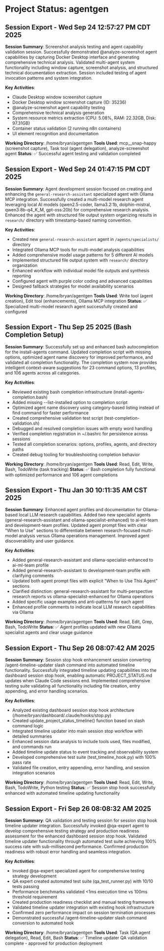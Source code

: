 # Project Status: agentgen

## Session Export - Wed Sep 24 12:57:27 PM CDT 2025
**Session Summary**: Screenshot analysis testing and agent capability validation session. Successfully demonstrated @analyze-screenshot agent capabilities by capturing Docker Desktop interface and generating comprehensive technical analysis. Validated multi-agent system functionality including window capture, screenshot analysis, and structured technical documentation extraction. Session included testing of agent invocation patterns and system integration.

**Key Activities**:
- Claude Desktop window screenshot capture
- Docker Desktop window screenshot capture (ID: 35236)
- @analyze-screenshot agent capability testing
- Comprehensive technical analysis generation
- System resource metrics extraction (CPU: 5.08%, RAM: 22.32GB, Disk: 97.31GB)
- Container status validation (2 running n8n containers)
- UI element recognition and documentation

**Working Directory**: /home/bryan/agentgen
**Tools Used**: mcp__snap-happy (screenshot capture), Task tool (agent delegation), analyze-screenshot agent
**Status**: ✅ Successful agent testing and validation completed

## Session Export - Wed Sep 24 01:47:15 PM CDT 2025
**Session Summary**: Agent development session focused on creating and enhancing the `general-research-assistant` specialized agent with Ollama MCP integration. Successfully created a multi-model research agent leveraging local AI models (qwen2.5-coder, llama3.2:1b, dolphin-mistral, qwen3:8b-q4_K_M, gpt-oss:20b) for comprehensive research analysis. Enhanced the agent with structured file output system organizing results in `research/` directory with timestamp-based naming convention.

**Key Activities**:
- Created new `general-research-assistant` agent in `/agents/specialists/` directory
- Integrated Ollama MCP tools for multi-model analysis capabilities
- Added comprehensive model usage patterns for 5 different AI models
- Implemented structured file output system with `research/` directory organization
- Enhanced workflow with individual model file outputs and synthesis reporting
- Configured agent with purple color coding and advanced capabilities
- Designed fallback strategies for model availability scenarios

**Working Directory**: /home/bryan/agentgen
**Tools Used**: Write tool (agent creation), Edit tool (enhancements), Ollama MCP integration
**Status**: ✅ Specialized multi-model research agent successfully created and configured

## Session Export - Thu Sep 25 2025 (Bash Completion Setup)
**Session Summary**: Successfully set up and enhanced bash autocompletion for the install-agents command. Updated completion script with missing options, optimized agent name discovery for improved performance, and validated all completion functionality. The completion system now provides intelligent context-aware suggestions for 23 command options, 13 profiles, and 106 agents across all categories.

**Key Activities**:
- Reviewed existing bash completion infrastructure (install-agents-completion.bash)
- Added missing --list-installed option to completion script
- Optimized agent name discovery using category-based listing instead of find command for faster performance
- Created comprehensive validation test script (test-completion-validation.sh)
- Debugged and resolved completion issues with empty word handling
- Verified completion registration in ~/.bashrc for persistence across sessions
- Tested all completion scenarios: options, profiles, agents, and directory paths
- Created debug tooling for troubleshooting completion behavior

**Working Directory**: /home/bryan/agentgen
**Tools Used**: Read, Edit, Write, Bash, TodoWrite (task tracking)
**Status**: ✅ Bash completion fully functional with optimized performance and 106 agent completions

## Session Export - Thu Jan 30 10:11:35 AM CST 2025
**Session Summary**: Enhanced agent profiles and documentation for Ollama-based local LLM research capabilities. Added two new specialist agents (general-research-assistant and ollama-specialist-enhanced) to ai-ml-team and development-team profiles. Updated agent prompt files with clear "When to Use" sections to differentiate between research-focused multi-model analysis versus Ollama operations management. Improved agent discoverability and user guidance.

**Key Activities**:
- Added general-research-assistant and ollama-specialist-enhanced to ai-ml-team profile
- Added general-research-assistant to development-team profile with clarifying comments
- Updated both agent prompt files with explicit "When to Use This Agent" sections
- Clarified distinction: general-research-assistant for multi-perspective research reports vs ollama-specialist-enhanced for Ollama operations
- Added specific usage examples and anti-patterns for each agent
- Enhanced profile comments to indicate local LLM research capabilities via Ollama

**Working Directory**: /home/bryan/agentgen
**Tools Used**: Read, Edit, Grep, Bash, TodoWrite
**Status**: ✅ Agent profiles updated with new Ollama specialist agents and clear usage guidance

## Session Export - Thu Sep 26 08:07:42 AM  2025
**Session Summary**: Session stop hook enhancement session converting /agent-timeline-updater slash command into automated timeline functionality. Successfully integrated timeline updating capabilities into the dashboard session stop hook, enabling automatic PROJECT_STATUS.md updates when Claude Code sessions end. Implemented comprehensive testing suite validating all functionality including file creation, entry appending, and error handling scenarios.

**Key Activities**:
- Analyzed existing dashboard session stop hook architecture (/home/bryan/dashboard/.claude/hooks/stop.py)
- Created update_project_status_timeline() function based on slash command logic
- Integrated timeline updater into main session stop workflow with detailed summaries
- Enhanced session data analysis to include tools used, files modified, and commands run
- Added timeline update status to event tracking and observability system
- Developed comprehensive test suite (test_timeline_hook.py) with 100% pass rate
- Validated file creation, entry appending, error handling, and session integration scenarios

**Working Directory**: /home/bryan/agentgen
**Tools Used**: Read, Edit, Write, Bash, TodoWrite, Python testing
**Status**: ✅ Session stop hook successfully enhanced with automated timeline updating functionality

## Session Export - Fri Sep 26 08:08:32 AM  2025
**Session Summary**: QA validation and testing session for session stop hook timeline updater integration. Successfully invoked @qa-expert agent to develop comprehensive testing strategy and production readiness assessment for the enhanced dashboard session stop hook. Validated timeline updater functionality through automated test suite achieving 100% success rate with sub-millisecond performance. Confirmed production readiness with robust error handling and seamless integration.

**Key Activities**:
- Invoked @qa-expert specialized agent for comprehensive testing strategy development
- QA expert created automated test suite (qa_test_runner.py) with 10/10 tests passing
- Performance benchmarks validated <1ms execution time vs 100ms threshold requirement
- Created production readiness checklist and manual testing framework
- Validated timeline updater integration with existing hook infrastructure
- Confirmed zero performance impact on session termination processes
- Demonstrated successful /agent-timeline-updater slash command conversion to automated hook

**Working Directory**: /home/bryan/agentgen
**Tools Used**: Task (QA agent delegation), Read, Edit, Bash
**Status**: ✅ Timeline updater QA validation complete - approved for production deployment
